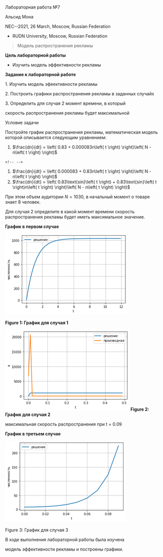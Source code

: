 Лабораторная работа №7

Альсид Мона

NEC--2021, 26 March, Moscow, Russian Federation

-   RUDN University, Moscow, Russian Federation

> Модель распространения рекламы

**Цель лабораторной работы**

-   Изучить модель эффективности рекламы

**Задание к лабораторной работе**

1\. Изучить модель эфеективности рекламы

2\. Построить графики распространения рекламы в заданных случайх

3\. Определить для случая 2 момент времени, в который

скорость распространения рекламы будет максимальной

Условие задачи

Постройте график распространения рекламы, математическая модель которой
описывается следующим уравнением:

1.  $\frac{dn}{dt} = \left( 0.83 + 0.000083n\left( t \right) \right)\left( N - n\left( t \right) \right)$

```{=html}
<!-- -->
```
1.  $\frac{dn}{dt} = \left( 0.000083 + 0.83n\left( t \right) \right)\left( N - n\left( t \right) \right)$
2.  $\frac{dn}{dt} = \left( 0.83\text{sin}\left( t \right) + 0.83\text{sin}\left( t \right)n\left( t \right) \right)\left( N - n\left( t \right) \right)$

При этом объем аудитории $N = 1030$, в начальный момент о товаре знает 8
человек.

Для случая 2 определите в какой момент времени скорость распространения
рекламы будет иметь максимальное значение.

**График в первом случае**

![Figure 1: График для случая 1](images/1.png)

**Figure 1: График для случая 1**

![Figure 2: График для случая 2](images/2.png)
**Figure 2: График для случая 2**

максимальная скорость распространения при t = 0.09

**График в третьем случае**

![Figure 3: График для случая 3](images/3.png)

Figure 3: График для случая 3

В ходе выполнения лабораторной работы была изучена

модель эффективности рекламы и построены графики.
